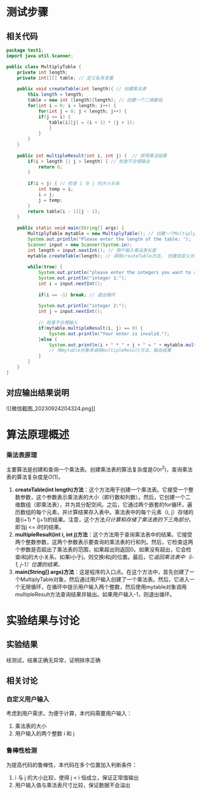# 测试步骤
## 相关代码

```java
package test1;
import java.util.Scanner;

public class MultiplyTable {
	private int length;
	private int[][] table; // 定义私有变量
	
	public void createTable(int length){ // 创建乘法表
		this.length = length; 
		table = new int [length][length]; // 创建一个二维数组
		for(int i = 0; i < length; i++) {
			for(int j = 0; j < length; j++) {
			if(j <= i) {
				table[i][j] = (i + 1) * (j + 1);
				}
			}
		}
	}
	 
	public int multipleResult(int i, int j) {  // 获得乘法结果
		if(i > length || j > length) { // 检查不合理输出
			return 0;
		}
		
		if(i < j) { // 检查 i 与 j 的大小关系
			int temp = i;
			i = j;
			j = temp;
		}
		return table[i - 1][j - 1];
	}
	
	public static void main(String[] args) {
		MultiplyTable mytable = new MultiplyTable(); // 创建一个MultiplyTable对象
		System.out.println("Please enter the length of the table: ");
		Scanner input = new Scanner(System.in);
		int length = input.nextInt(); // 用户输入乘法表长度
		mytable.createTable(length); // 调用createTable方法， 创建自定义长度的乘法表
		
		while(true) {
			System.out.println("please enter the integers you want to ask(enter -1 to exit): ");
			System.out.println("integer 1:");
			int i = input.nextInt();
			
			if(i == -1) break; // 退出循环
			
			System.out.println("integer 2:");
			int j = input.nextInt();
		
			// 检查不合理输入
			if(mytable.multipleResult(i, j) == 0) {
				System.out.println("Your enter is invalid.");
			}else {
				System.out.println(i + " * " + j + " = " + mytable.multipleResult(i, j)); 
				// 用mytable对象来调用multipleResult方法，输出结果
			}
		}
	}
}
```

## 对应输出结果说明
![[微信截图_20230924204324.png]]

# 算法原理概述
### 乘法表原理
主要算法是创建和查询一个乘法表。创建乘法表的算法复杂度是$O(n^2)$，查询乘法表的算法复杂度是$O(1)$。

1. **createTable(int length)方法**：这个方法用于创建一个乘法表。它接受一个整数参数，这个参数表示乘法表的大小（即行数和列数）。然后，它创建一个二维数组（即乘法表），并为其分配空间。之后，它通过两个嵌套的for循环，遍历数组的每个元素，并计算结果存入表中。乘法表中的每个元素（i, j）存储的是(i+1) * (j+1)的结果。注意，这个方法*只计算和存储了乘法表的下三角部分*，即当j <= i时的结果。
2. **multipleResult(int i, int j)方法**：这个方法用于查询乘法表中的结果。它接受两个整数参数，这两个参数表示要查询的乘法表的行和列。然后，它检查这两个参数是否超出了乘法表的范围，如果超出则返回0。如果没有超出，它会检查i和j的大小关系，如果i小于j，则交换i和j的位置。最后，它*返回乘法表中（i-1, j-1）位置的结果。*
3. **main(String[] args)方法**：这是程序的入口点。在这个方法中，首先创建了一个MultiplyTable对象，然后通过用户输入创建了一个乘法表。然后，它进入一个无限循环，在循环中提示用户输入两个整数，然后使用mytable对象调用multipleResult方法查询结果并输出。如果用户输入-1，则退出循环。

# 实验结果与讨论
## 实验结果
经测试，结果正确无异常，证明排序正确

## 相关讨论
### 自定义用户输入
考虑到用户需求，为便于计算，本代码需要用户输入：
1. 乘法表的大小
2. 用户输入的两个整数 i 和 j 

### 鲁棒性检测
为提高代码的鲁棒性，本代码在多个位置加入判断条件：
1. i 与 j 的大小比较，使得 j < i 恒成立，保证正常值输出
2. 用户输入值与乘法表尺寸比较，保证数据不会溢出
